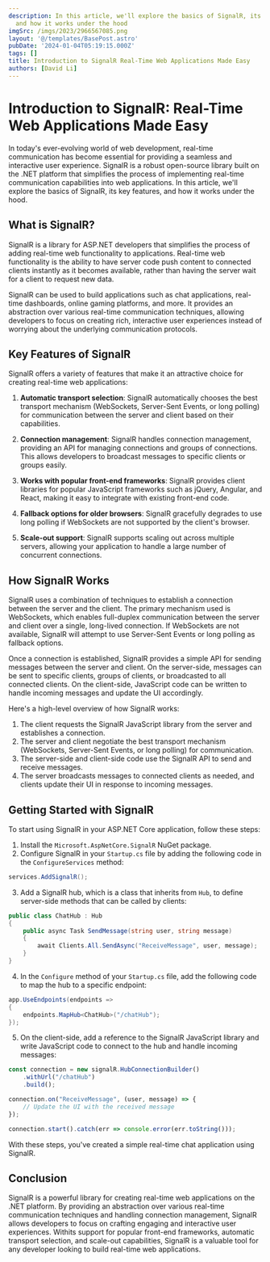 ```yaml
---
description: In this article, we'll explore the basics of SignalR, its key features,
  and how it works under the hood
imgSrc: /imgs/2023/2966567085.png
layout: '@/templates/BasePost.astro'
pubDate: '2024-01-04T05:19:15.000Z'
tags: []
title: Introduction to SignalR Real-Time Web Applications Made Easy
authors: [David Li]
---
```


# Introduction to SignalR: Real-Time Web Applications Made Easy

In today's ever-evolving world of web development, real-time communication has become essential for providing a seamless and interactive user experience. SignalR is a robust open-source library built on the .NET platform that simplifies the process of implementing real-time communication capabilities into web applications. In this article, we'll explore the basics of SignalR, its key features, and how it works under the hood.

## What is SignalR?

SignalR is a library for ASP.NET developers that simplifies the process of adding real-time web functionality to applications. Real-time web functionality is the ability to have server code push content to connected clients instantly as it becomes available, rather than having the server wait for a client to request new data.

SignalR can be used to build applications such as chat applications, real-time dashboards, online gaming platforms, and more. It provides an abstraction over various real-time communication techniques, allowing developers to focus on creating rich, interactive user experiences instead of worrying about the underlying communication protocols.

## Key Features of SignalR

SignalR offers a variety of features that make it an attractive choice for creating real-time web applications:

1. **Automatic transport selection**: SignalR automatically chooses the best transport mechanism (WebSockets, Server-Sent Events, or long polling) for communication between the server and client based on their capabilities.

2. **Connection management**: SignalR handles connection management, providing an API for managing connections and groups of connections. This allows developers to broadcast messages to specific clients or groups easily.

3. **Works with popular front-end frameworks**: SignalR provides client libraries for popular JavaScript frameworks such as jQuery, Angular, and React, making it easy to integrate with existing front-end code.

4. **Fallback options for older browsers**: SignalR gracefully degrades to use long polling if WebSockets are not supported by the client's browser.

5. **Scale-out support**: SignalR supports scaling out across multiple servers, allowing your application to handle a large number of concurrent connections.

## How SignalR Works

SignalR uses a combination of techniques to establish a connection between the server and the client. The primary mechanism used is WebSockets, which enables full-duplex communication between the server and client over a single, long-lived connection. If WebSockets are not available, SignalR will attempt to use Server-Sent Events or long polling as fallback options.

Once a connection is established, SignalR provides a simple API for sending messages between the server and client. On the server-side, messages can be sent to specific clients, groups of clients, or broadcasted to all connected clients. On the client-side, JavaScript code can be written to handle incoming messages and update the UI accordingly.

Here's a high-level overview of how SignalR works:

1. The client requests the SignalR JavaScript library from the server and establishes a connection.
2. The server and client negotiate the best transport mechanism (WebSockets, Server-Sent Events, or long polling) for communication.
3. The server-side and client-side code use the SignalR API to send and receive messages.
4. The server broadcasts messages to connected clients as needed, and clients update their UI in response to incoming messages.

## Getting Started with SignalR

To start using SignalR in your ASP.NET Core application, follow these steps:

1. Install the `Microsoft.AspNetCore.SignalR` NuGet package.
2. Configure SignalR in your `Startup.cs` file by adding the following code in the `ConfigureServices` method:

```csharp
services.AddSignalR();
```

3. Add a SignalR hub, which is a class that inherits from `Hub`, to define server-side methods that can be called by clients:

```csharp
public class ChatHub : Hub
{
    public async Task SendMessage(string user, string message)
    {
        await Clients.All.SendAsync("ReceiveMessage", user, message);
    }
}
```

4. In the `Configure` method of your `Startup.cs` file, add the following code to map the hub to a specific endpoint:

```csharp
app.UseEndpoints(endpoints =>
{
    endpoints.MapHub<ChatHub>("/chatHub");
});
```

5. On the client-side, add a reference to the SignalR JavaScript library and write JavaScript code to connect to the hub and handle incoming messages:

```javascript
const connection = new signalR.HubConnectionBuilder()
    .withUrl("/chatHub")
    .build();

connection.on("ReceiveMessage", (user, message) => {
    // Update the UI with the received message
});

connection.start().catch(err => console.error(err.toString()));
```

With these steps, you've created a simple real-time chat application using SignalR.

## Conclusion

SignalR is a powerful library for creating real-time web applications on the .NET platform. By providing an abstraction over various real-time communication techniques and handling connection management, SignalR allows developers to focus on crafting engaging and interactive user experiences. Withits support for popular front-end frameworks, automatic transport selection, and scale-out capabilities, SignalR is a valuable tool for any developer looking to build real-time web applications.